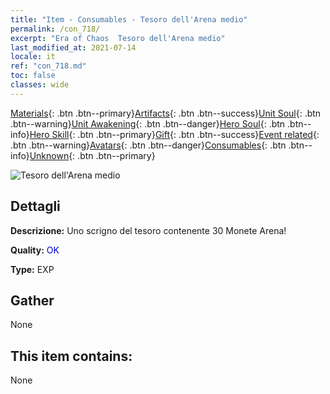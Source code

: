 ```yaml
---
title: "Item - Consumables - Tesoro dell'Arena medio"
permalink: /con_718/
excerpt: "Era of Chaos  Tesoro dell'Arena medio"
last_modified_at: 2021-07-14
locale: it
ref: "con_718.md"
toc: false
classes: wide
---
```

 [Materials](/ItemsIT/){: .btn .btn--primary}[Artifacts](/ItemsIT/Artifacts/){: .btn .btn--success}[Unit Soul](/ItemsIT/UnitSoul/){: .btn .btn--warning}[Unit Awakening](/ItemsIT/UnitAwakening/){: .btn .btn--danger}[Hero Soul](/ItemsIT/HeroSoul/){: .btn .btn--info}[Hero Skill](/ItemsIT/HeroSkill/){: .btn .btn--primary}[Gift](/ItemsIT/Gift/){: .btn .btn--success}[Event related](/ItemsIT/Events/){: .btn .btn--warning}[Avatars](/ItemsIT/Avatars/){: .btn .btn--danger}[Consumables](/ItemsIT/Consumables/){: .btn .btn--info}[Unknown](/ItemsIT/Unknown/){: .btn .btn--primary}

 ![Tesoro dell'Arena medio](/images/t/i_503.png)

## Dettagli
 **Descrizione:** Uno scrigno del tesoro contenente 30 Monete Arena!

 **Quality:** <span style="color: #0000CD">OK</span>

 **Type:** EXP

## Gather

  None

## This item contains:

  None

